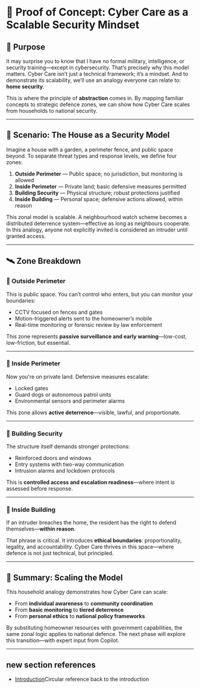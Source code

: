 # 🧪 Proof of Concept: Cyber Care as a Scalable Security Mindset

## 🎯 Purpose

It may surprise you to know that I have no formal military, intelligence, or security training—except in cybersecurity. That’s precisely why this model matters. Cyber Care isn’t just a technical framework; it’s a mindset. And to demonstrate its scalability, we’ll use an analogy everyone can relate to: **home security**.

This is where the principle of **abstraction** comes in. By mapping familiar concepts to strategic defence zones, we can show how Cyber Care scales from households to national security.

---

## 🏡 Scenario: The House as a Security Model

Imagine a house with a garden, a perimeter fence, and public space beyond. To separate threat types and response levels, we define four zones:

1. **Outside Perimeter** — Public space; no jurisdiction, but monitoring is allowed  
2. **Inside Perimeter** — Private land; basic defensive measures permitted  
3. **Building Security** — Physical structure; robust protections justified  
4. **Inside Building** — Personal space; defensive actions allowed, within reason  

This zonal model is scalable. A neighbourhood watch scheme becomes a distributed deterrence system—effective as long as neighbours cooperate. In this analogy, anyone not explicitly invited is considered an intruder until granted access.

---

## 🛰️ Zone Breakdown

### 🔹 Outside Perimeter

This is public space. You can’t control who enters, but you can monitor your boundaries:

- CCTV focused on fences and gates  
- Motion-triggered alerts sent to the homeowner’s mobile  
- Real-time monitoring or forensic review by law enforcement  

This zone represents **passive surveillance and early warning**—low-cost, low-friction, but essential.

---

### 🔹 Inside Perimeter

Now you're on private land. Defensive measures escalate:

- Locked gates  
- Guard dogs or autonomous patrol units  
- Environmental sensors and perimeter alarms  

This zone allows **active deterrence**—visible, lawful, and proportionate.

---

### 🔹 Building Security

The structure itself demands stronger protections:

- Reinforced doors and windows  
- Entry systems with two-way communication  
- Intrusion alarms and lockdown protocols  

This is **controlled access and escalation readiness**—where intent is assessed before response.

---

### 🔹 Inside Building

If an intruder breaches the home, the resident has the right to defend themselves—**within reason**.

That phrase is critical. It introduces **ethical boundaries**: proportionality, legality, and accountability. Cyber Care thrives in this space—where defence is not just technical, but principled.

---

## 🧩 Summary: Scaling the Model

This household analogy demonstrates how Cyber Care can scale:

- From **individual awareness** to **community coordination**  
- From **basic monitoring** to **tiered deterrence**  
- From **personal ethics** to **national policy frameworks**

By substituting homeowner resources with government capabilities, the same zonal logic applies to national defence. The next phase will explore this transition—with expert input from Copilot.

---

## new section references

- [Introduction](./introduction.md)Circular reference back to the introduction
